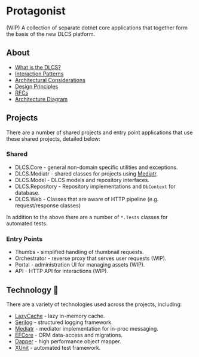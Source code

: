 # Protagonist

(WIP) A collection of separate dotnet core applications that together form the basis of the new DLCS platform.

## About

* [What is the DLCS?](docs/what-is-dlcs-io.md)
* [Interaction Patterns](https://github.com/dlcs/protagonist/issues?q=is%3Aissue+label%3A%22Interaction+Pattern%22+sort%3Acreated-asc)
* [Architectural Considerations](docs/architectural-considerations.md)
* [Design Principles](docs/rfcs/006-Design-Principles.md)
* [RFCs](docs/rfcs)
* [Architecture Diagram](https://raw.githubusercontent.com/dlcs/protagonist/master/docs/c4-container-diagrams/DLCS-2021-l2.png)

## Projects

There are a number of shared projects and entry point applications that use these shared projects, detailed below:

### Shared

* DLCS.Core - general non-domain specific utilities and exceptions.
* DLCS.Mediatr - shared classes for projects using [Mediatr](https://github.com/jbogard/MediatR).
* DLCS.Model - DLCS models and repository interfaces.
* DLCS.Repository - Repository implementations and `DbContext` for database.
* DLCS.Web - Classes that are aware of HTTP pipeline (e.g. request/response classes)

In addition to the above there are a number of `*.Tests` classes for automated tests.

### Entry Points

* Thumbs - simplified handling of thumbnail requests.
* Orchestrator - reverse proxy that serves user requests (WIP).
* Portal - administration UI for managing assets (WIP).
* API - HTTP API for interactions (WIP).

## Technology :robot:

There are a variety of technologies used across the projects, including:

* [LazyCache](https://github.com/alastairtree/LazyCache) - lazy in-memory cache.
* [Serilog](https://serilog.net/) - structured logging framework.
* [Mediatr](https://github.com/jbogard/MediatR) - mediator implementation for in-proc messaging.
* [EFCore](https://github.com/dotnet/efcore) - ORM data-access and migrations.
* [Dapper](https://github.com/DapperLib/Dapper) - high performance object mapper.
* [XUnit](https://xunit.net/) - automated test framework.